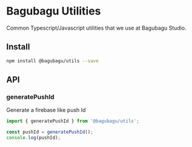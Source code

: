 # Bagubagu Utilities

Common Typescript/Javascript utilities that we use at Bagubagu Studio.

## Install

```bash
npm install @bagubagu/utils --save
```

## API

### generatePushId

Generate a firebase like push Id

```typescript
import { generatePushId } from '@bagubagu/utils';

const pushId = generatePushId();
console.log(pushId);
```

